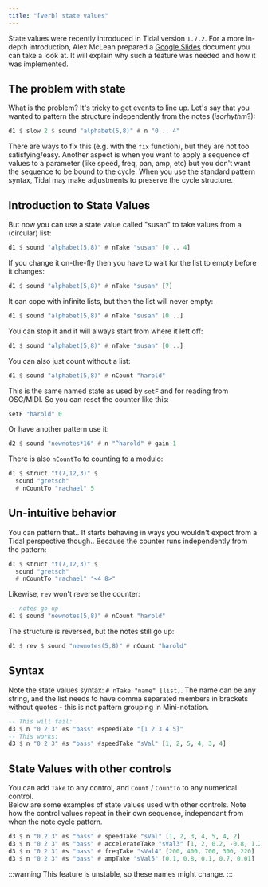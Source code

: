 ```yaml
---
title: "[verb] state values"
---
```


State values were recently introduced in Tidal version `1.7.2`. For a more in-depth introduction, Alex McLean prepared a [Google Slides](https://docs.google.com/presentation/d/1Ibrne2zp8qTt6ItXoBv2vEat45-5hPZaeR_hAVK-JEQ/edit#slide=id.p) document you can take a look at. It will explain why such a feature was needed and how it was implemented.

## The problem with state

What is the problem? It's tricky to get events to line up. Let's say that you wanted to pattern the structure independently from the notes (*isorhythm*?):
```haskell
d1 $ slow 2 $ sound "alphabet(5,8)" # n "0 .. 4"
```
There are ways to fix this (e.g. with the `fix` function), but they are not too satisfying/easy. 
Another aspect is when you want to apply a sequence of values to a parameter (like speed, freq, pan, amp, etc) but you don't want the sequence to be bound to the cycle. When you use the standard pattern syntax, Tidal may make adjustments to preserve the cycle structure. 

## Introduction to State Values

But now you can use a state value called "susan" to take values from a (circular) list:
```haskell
d1 $ sound "alphabet(5,8)" # nTake "susan" [0 .. 4]
```
If you change it on-the-fly then you have to wait for the list to empty before it changes:
```haskell
d1 $ sound "alphabet(5,8)" # nTake "susan" [7]
```
It can cope with infinite lists, but then the list will never empty:
```haskell
d1 $ sound "alphabet(5,8)" # nTake "susan" [0 ..]
```
You can stop it and it will always start from where it left off:
```haskell
d1 $ sound "alphabet(5,8)" # nTake "susan" [0 ..]
```
You can also just count without a list:
```haskell
d1 $ sound "alphabet(5,8)" # nCount "harold"
```
This is the same named state as used by `setF` and for reading from OSC/MIDI. So you can reset the counter like this:
```haskell
setF "harold" 0
```

Or have another pattern use it:
```haskell
d2 $ sound "newnotes*16" # n "^harold" # gain 1
```
There is also `nCountTo` to counting to a modulo:
```haskell
d1 $ struct "t(7,12,3)" $
  sound "gretsch"
  # nCountTo "rachael" 5
```

## Un-intuitive behavior

You can pattern that.. It starts behaving in ways you wouldn't expect from a Tidal perspective though.. Because the counter runs independently from the pattern:
```haskell
d1 $ struct "t(7,12,3)" $
  sound "gretsch"
  # nCountTo "rachael" "<4 8>"
```

Likewise, `rev` won't reverse the counter:
```haskell
-- notes go up
d1 $ sound "newnotes(5,8)" # nCount "harold"
```

The structure is reversed, but the notes still go up:
```haskell
d1 $ rev $ sound "newnotes(5,8)" # nCount "harold"
```

## Syntax

Note the state values syntax: `# nTake "name" [list]`. The name can be any string, and the list needs to have comma separated members in brackets without quotes - this is not pattern grouping in Mini-notation. 

```haskell 
-- This will fail:
d3 $ n "0 2 3" #s "bass" #speedTake "[1 2 3 4 5]"
-- This works:
d3 $ n "0 2 3" #s "bass" #speedTake "sVal" [1, 2, 5, 4, 3, 4]
```

## State Values with other controls
You can add `Take` to any control, and `Count` / `CountTo` to any numerical control.  
Below are some examples of state values used with other controls. Note how the control values repeat in their own sequence, independant from when the note cycle pattern. 

```haskell
d3 $ n "0 2 3" #s "bass" # speedTake "sVal" [1, 2, 3, 4, 5, 4, 2]
d3 $ n "0 2 3" #s "bass" # accelerateTake "sVal3" [1, 2, 0.2, -0.8, 1.2]
d3 $ n "0 2 3" #s "bass" # freqTake "sVal4" [200, 400, 700, 300, 220]
d3 $ n "0 2 3" #s "bass" # ampTake "sVal5" [0.1, 0.8, 0.1, 0.7, 0.01]
```

:::warning
This feature is unstable, so these names might change.
:::

